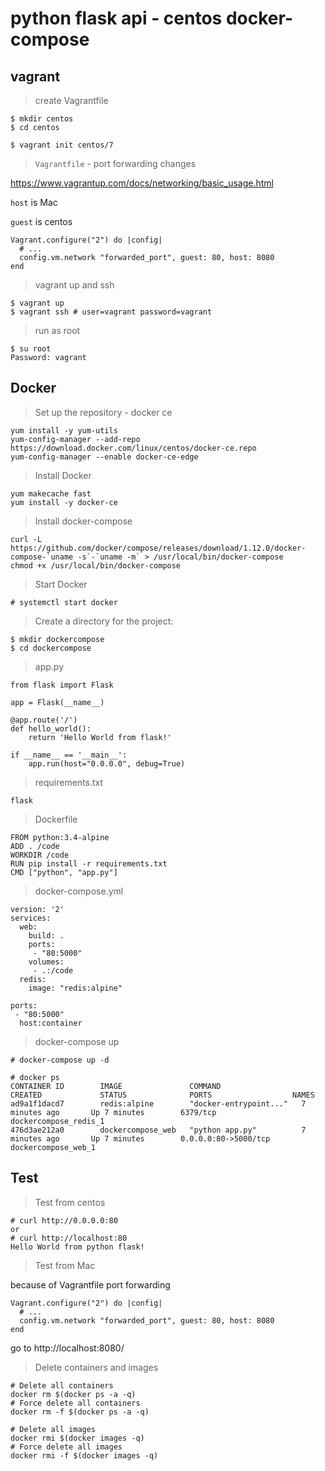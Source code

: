 # python flask api - centos docker-compose 

## vagrant

> create Vagrantfile

```
$ mkdir centos
$ cd centos

$ vagrant init centos/7
```

> `Vagrantfile` - port forwarding changes 

https://www.vagrantup.com/docs/networking/basic_usage.html

`host` is Mac

`guest` is centos

```
Vagrant.configure("2") do |config|
  # ...
  config.vm.network "forwarded_port", guest: 80, host: 8080
end
```

> vagrant up and ssh

```
$ vagrant up
$ vagrant ssh # user=vagrant password=vagrant
```

> run as root

```
$ su root
Password: vagrant
```

## Docker

> Set up the repository - docker ce

```
yum install -y yum-utils
yum-config-manager --add-repo https://download.docker.com/linux/centos/docker-ce.repo
yum-config-manager --enable docker-ce-edge
```

> Install Docker

```
yum makecache fast
yum install -y docker-ce
```

> Install docker-compose

```
curl -L https://github.com/docker/compose/releases/download/1.12.0/docker-compose-`uname -s`-`uname -m` > /usr/local/bin/docker-compose
chmod +x /usr/local/bin/docker-compose
```

> Start Docker

```
# systemctl start docker
```

> Create a directory for the project:

```
$ mkdir dockercompose
$ cd dockercompose
```

> app.py

```
from flask import Flask

app = Flask(__name__)

@app.route('/')
def hello_world():
    return 'Hello World from flask!'

if __name__ == '__main__':
    app.run(host="0.0.0.0", debug=True)
```

> requirements.txt

```
flask
```

> Dockerfile

```
FROM python:3.4-alpine
ADD . /code
WORKDIR /code
RUN pip install -r requirements.txt
CMD ["python", "app.py"]
```

> docker-compose.yml

```
version: '2'
services:
  web:
    build: .
    ports:
     - "80:5000"
    volumes:
     - .:/code
  redis:
    image: "redis:alpine"
```
    ports:
     - "80:5000"
      host:container

> docker-compose up

```
# docker-compose up -d

# docker ps
CONTAINER ID        IMAGE               COMMAND                  CREATED             STATUS              PORTS                  NAMES
ad9a1f1dacd7        redis:alpine        "docker-entrypoint..."   7 minutes ago       Up 7 minutes        6379/tcp               dockercompose_redis_1
476d3ae212a0        dockercompose_web   "python app.py"          7 minutes ago       Up 7 minutes        0.0.0.0:80->5000/tcp   dockercompose_web_1
```

## Test

> Test from centos

```
# curl http://0.0.0.0:80
or
# curl http://localhost:80
Hello World from python flask!
```

> Test from Mac

because of Vagrantfile port forwarding

```
Vagrant.configure("2") do |config|
  # ...
  config.vm.network "forwarded_port", guest: 80, host: 8080
end
```

go to http://localhost:8080/

> Delete containers and images

```
# Delete all containers
docker rm $(docker ps -a -q)
# Force delete all containers
docker rm -f $(docker ps -a -q)

# Delete all images
docker rmi $(docker images -q)
# Force delete all images
docker rmi -f $(docker images -q)
```
